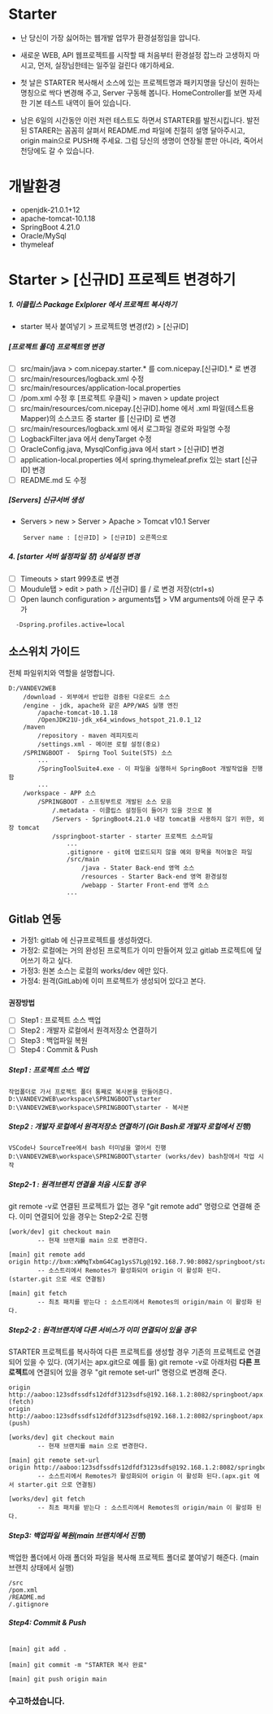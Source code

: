 ﻿# Starter
- 난 당신이 가장 싫어하는 웹개발 업무가 환경설정임을 압니다. 

- 새로운 WEB, API 웹프로젝트를 시작할 때 처음부터 환경설정 잡느라 고생하지 마시고, 먼저, 실장님한테는 일주일 걸린다 얘기하세요.

- 첫 날은 STARTER 복사해서 소스에 있는 프로젝트명과 패키지명을 당신이 원하는 명칭으로 싹다 변경해 주고, Server 구동해 봅니다. HomeController를 보면 자세한 기본 테스트 내역이 들어 있습니다.

- 남은 6일의 시간동안 이런 저런 테스트도 하면서 STARTER를 발전시킵니다. 발전된 STARER는 꼼꼼히 살펴서 README.md 파일에 친절히 설명 달아주시고, origin main으로 PUSH해 주세요. 그럼 당신의 생명이 연장될 뿐만 아니라, 죽어서 천당에도 갈 수 있습니다.



# 개발환경
- openjdk-21.0.1+12
- apache-tomcat-10.1.18
- SpringBoot 4.21.0
- Oracle/MySql
- thymeleaf



# Starter > [신규ID] 프로젝트 변경하기
##### 1. 이클립스 Package Exlplorer 에서 프로젝트 복사하기
- starter 복사 붙여넣기 > 프로젝트명 변경(f2) > [신규ID]

##### [프로젝트 폴더] 프로젝트명 변경
- [ ] src/main/java > com.nicepay.starter.* 를 com.nicepay.[신규ID].* 로 변경
- [ ] src/main/resources/logback.xml 수정
- [ ] src/main/resources/application-local.properties
- [ ] /pom.xml 수정 후 [프로젝트 우클릭] > maven > update project
- [ ] src/main/resources/com.nicepay.[신규ID].home 에서 .xml 파일(테스트용 Mapper)의 소스코드 중 starter 를 [신규ID] 로 변경
- [ ] src/main/resources/logback.xml 에서 로그파일 경로와 파일명 수정
- [ ] LogbackFilter.java 에서 denyTarget 수정
- [ ] OracleConfig.java, MysqlConfig.java 에서 start > [신규ID] 변경
- [ ] application-local.properties 에서 spring.thymeleaf.prefix 있는 start [신규ID] 변경
- [ ] README.md 도 수정

##### [Servers] 신규서버 생성
- Servers > new > Server > Apache > Tomcat v10.1 Server

```
	Server name : [신규ID] > [신규ID] 오른쪽으로
```

##### 4. [starter 서버 설정파일 창] 상세설정 변경
- [ ] Timeouts > start 999초로 변경
- [ ] Moudule탭 > edit > path > /[신규ID] 를 / 로 변경 저장(ctrl+s)
- [ ] Open launch configuration > arguments탭 > VM arguments에 아래 문구 추가

```
  -Dspring.profiles.active=local
```

## 소스위치 가이드
전체 파일위치와 역할을 설명합니다.

```
D:/VANDEV2WEB
    /download - 외부에서 반입한 검증된 다운로드 소스
    /engine - jdk, apache와 같은 APP/WAS 실행 엔진
        /apache-tomcat-10.1.18
        /OpenJDK21U-jdk_x64_windows_hotspot_21.0.1_12
    /maven
        /repository - maven 레피지토리
        /settings.xml - 메이븐 로컬 설정(중요)
    /SPRINGBOOT -  Spirng Tool Suite(STS) 소스
        ...
        /SpringToolSuite4.exe - 이 파일을 실행하서 SpringBoot 개발작업을 진행함
        ...
    /workspace - APP 소스
        /SPRINGBOOT - 스프링부트로 개발된 소스 모음
            /.metadata - 이클립스 설정등이 들어가 있을 것으로 봄
            /Servers - SpringBoot4.21.0 내장 tomcat을 사용하지 않기 위한, 외장 tomcat
            /sspringboot-starter - starter 프로젝트 소스파일
                ...
                .gitignore - git에 업로드되지 않을 예외 항목을 적어놓은 파일
                /src/main
                    /java - Stater Back-end 영역 소스
                    /resources - Starter Back-end 영역 환경설정
                    /webapp - Starter Front-end 영역 소스
                ...
```



## Gitlab 연동

- 가정1: gitlab 에 신규프로젝트를 생성하였다.
- 가정2: 로컬에는 거의 완성된 프로젝트가 이미 만들어져 있고 gitlab 프로젝트에 덮어쓰기 하고 싶다.
- 가정3: 원본 소스는 로컬의 works/dev 에만 있다.
- 가정4: 원격(GitLab)에 이미 프로젝트가 생성되어 있다고 본다.

### 
**권장방법**
 - [ ] Step1 : 프로젝트 소스 백업
 - [ ] Step2 : 개발자 로컬에서 원격저장소 연결하기
 - [ ] Step3 : 백업파일 복원
 - [ ] Step4 : Commit & Push

##### Step1 : 프로젝트 소스 백업
	작업폴더로 가서 프로젝트 폴더 통째로 복사본을 만들어준다.
	D:\VANDEV2WEB\workspace\SPRINGBOOT\starter
	D:\VANDEV2WEB\workspace\SPRINGBOOT\starter - 복사본
	
##### Step2 : 개발자 로컬에서 원격저장소 연결하기 (Git Bash로 개발자 로컬에서 진행)
	VSCode나 SourceTree에서 bash 터미널을 열어서 진행
	D:\VANDEV2WEB\workspace\SPRINGBOOT\starter (works/dev) bash창에서 작업 시작


##### Step2-1 : 원격브랜치 연결을 처음 시도할 경우

git remote -v로 연결된 프로젝트가 없는 경우 "git remote add" 명령으로 연결해 준다.
이미 연결되어 있을 경우는 Step2-2로 진행

```
[work/dev] git checkout main
		-- 현재 브랜치를 main 으로 변경한다.

[main] git remote add origin http://bxm:xWMqTxbmG4Cag1ysS7Lg@192.168.7.90:8082/springboot/starter.git
		-- 소스트리에서 Remotes가 활성화되어 origin 이 활성화 된다.(starter.git 으로 새로 연결됨)

[main] git fetch
		-- 최초 패치를 받는다 : 소스트리에서 Remotes의 origin/main 이 활성화 된다.

```

##### Step2-2 : 원격브랜치에 다른 서비스가 이미 연결되어 있을 경우

STARTER 프로젝트를 복사하여 다른 프로젝트를 생성할 경우 기존의 프로젝트로 연결되어 있을 수 있다. (여기서는 apx.git으로 예를 듦)
git remote -v로 아래처럼 **다른 프로젝트**에 연결되어 있을 경우 "git remote set-url" 명령으로 변경해 준다.

	origin  http://aaboo:123sdfssdfs12dfdf3123sdfs@192.168.1.2:8082/springboot/apx.git (fetch)
	origin  http://aaboo:123sdfssdfs12dfdf3123sdfs@192.168.1.2:8082/springboot/apx.git (push)



```
[works/dev] git checkout main
		-- 현재 브랜치를 main 으로 변경한다.

[main] git remote set-url origin http://aaboo:123sdfssdfs12dfdf3123sdfs@192.168.1.2:8082/springboot/starter.git
		-- 소스트리에서 Remotes가 활성화되어 origin 이 활성화 된다.(apx.git 에서 starter.git 으로 연결됨)

[works/dev] git fetch
		-- 최초 패치를 받는다 : 소스트리에서 Remotes의 origin/main 이 활성화 된다.

```

##### Step3: 백업파일 복원(main 브랜치에서 진행)

백업한 폴더에서 아래 폴더와 파일을 복사해 프로젝트 폴더로 붙여넣기 해준다. (main 브랜치 상태에서 실행)

```
/src
/pom.xml
/README.md
/.gitignore

```

##### Step4: Commit & Push

```

[main] git add .

[main] git commit -m "STARTER 복사 완료" 

[main] git push origin main

```



### 수고하셨습니다.
